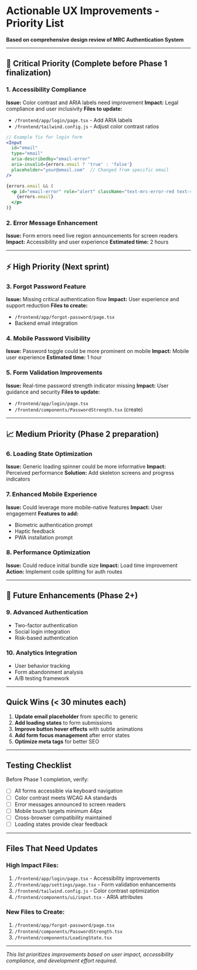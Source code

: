 # Actionable UX Improvements - Priority List

**Based on comprehensive design review of MRC Authentication System**

---

## 🚨 Critical Priority (Complete before Phase 1 finalization)

### 1. Accessibility Compliance
**Issue:** Color contrast and ARIA labels need improvement
**Impact:** Legal compliance and user inclusivity
**Files to update:**
- `/frontend/app/login/page.tsx` - Add ARIA labels
- `/frontend/tailwind.config.js` - Adjust color contrast ratios

```jsx
// Example fix for login form
<Input
  id="email"
  type="email"
  aria-describedby="email-error"
  aria-invalid={errors.email ? 'true' : 'false'}
  placeholder="your@email.com"  // Changed from specific email
/>

{errors.email && (
  <p id="email-error" role="alert" className="text-mrc-error-red text-sm">
    {errors.email}
  </p>
)}
```

### 2. Error Message Enhancement
**Issue:** Form errors need live region announcements for screen readers
**Impact:** Accessibility and user experience
**Estimated time:** 2 hours

---

## ⚡ High Priority (Next sprint)

### 3. Forgot Password Feature
**Issue:** Missing critical authentication flow
**Impact:** User experience and support reduction
**Files to create:**
- `/frontend/app/forgot-password/page.tsx`
- Backend email integration

### 4. Mobile Password Visibility
**Issue:** Password toggle could be more prominent on mobile
**Impact:** Mobile user experience
**Estimated time:** 1 hour

### 5. Form Validation Improvements
**Issue:** Real-time password strength indicator missing
**Impact:** User guidance and security
**Files to update:**
- `/frontend/app/login/page.tsx`
- `/frontend/components/PasswordStrength.tsx` (create)

---

## 📈 Medium Priority (Phase 2 preparation)

### 6. Loading State Optimization
**Issue:** Generic loading spinner could be more informative
**Impact:** Perceived performance
**Solution:** Add skeleton screens and progress indicators

### 7. Enhanced Mobile Experience
**Issue:** Could leverage more mobile-native features
**Impact:** User engagement
**Features to add:**
- Biometric authentication prompt
- Haptic feedback
- PWA installation prompt

### 8. Performance Optimization
**Issue:** Could reduce initial bundle size
**Impact:** Load time improvement
**Action:** Implement code splitting for auth routes

---

## 🔮 Future Enhancements (Phase 2+)

### 9. Advanced Authentication
- Two-factor authentication
- Social login integration
- Risk-based authentication

### 10. Analytics Integration
- User behavior tracking
- Form abandonment analysis
- A/B testing framework

---

## Quick Wins (< 30 minutes each)

1. **Update email placeholder** from specific to generic
2. **Add loading states** to form submissions
3. **Improve button hover effects** with subtle animations
4. **Add form focus management** after error states
5. **Optimize meta tags** for better SEO

---

## Testing Checklist

Before Phase 1 completion, verify:
- [ ] All forms accessible via keyboard navigation
- [ ] Color contrast meets WCAG AA standards
- [ ] Error messages announced to screen readers
- [ ] Mobile touch targets minimum 44px
- [ ] Cross-browser compatibility maintained
- [ ] Loading states provide clear feedback

---

## Files That Need Updates

### High Impact Files:
1. `/frontend/app/login/page.tsx` - Accessibility improvements
2. `/frontend/app/settings/page.tsx` - Form validation enhancements
3. `/frontend/tailwind.config.js` - Color contrast optimization
4. `/frontend/components/ui/input.tsx` - ARIA attributes

### New Files to Create:
1. `/frontend/app/forgot-password/page.tsx`
2. `/frontend/components/PasswordStrength.tsx`
3. `/frontend/components/LoadingState.tsx`

---

*This list prioritizes improvements based on user impact, accessibility compliance, and development effort required.*